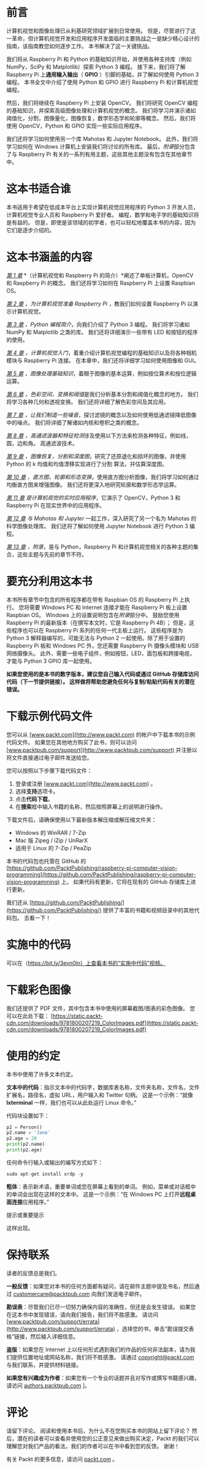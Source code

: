 # 前言

计算机视觉和图像处理已从利基研究领域扩展到日常使用。 但是，尽管进行了这一革命，但计算机视觉开发和应用程序开发面临的主要挑战之一是缺少精心设计的指南，该指南教您如何逐步工作。 本书解决了这一关键挑战。

我们将从 Raspberry Pi 和 Python 的基础知识开始，并使用各种支持库（例如 NumPy，SciPy 和 Matplotlib）探索 Python 3 编程。 接下来，我们将了解 Raspberry Pi 上**通用输入输出**（ **GPIO** ）引脚的基础，并了解如何使用 Python 3 编程。 本书全文中介绍了使用 Python 和 GPIO 进行 Raspberry Pi 和计算机视觉编程。

然后，我们将继续在 Raspberry Pi 上安装 OpenCV。 我们将研究 OpenCV 编程的基础知识，并探索高级图像处理和计算机视觉的概念。 我们将学习并演示诸如阈值化，分割，图像量化，图像恢复，数学形态学和轮廓等概念。 然后，我们将使用 OpenCV，Python 和 GPIO 实现一些实际应用程序。

我们还将学习如何使用另一个库 Mahotas 和 Jupyter Notebook。 此外，我们将学习如何在 Windows 计算机上安装我们将讨论的所有库。 最后，*附录*部分包含了与 Raspberry Pi 有关的一系列有用主题，这些其他主题没有包含在其他章节中。

# 这本书适合谁

本书适用于希望在低成本平台上实现计算机视觉应用程序的 Python 3 开发人员，计算机视觉专业人员和 Raspberry Pi 爱好者。 编程，数学和电子学的基础知识将是有益的。 但是，即使是该领域的初学者，也可以轻松地覆盖本书的内容，因为它们是逐步介绍的。

# 这本书涵盖的内容

[*第 1 章*](01.html#_idTextAnchor018) *（计算机视觉和 Raspberry Pi 的简介）*阐述了单板计算机，OpenCV 和 Raspberry Pi 的概念。 我们还将学习如何在 Raspberry Pi 上设置 Raspbian OS。

[*第 2 章*](02.html#_idTextAnchor036) *，为计算机视觉准备 Raspberry Pi* ，教我们如何设置 Raspberry Pi 以演示计算机视觉。

[*第 3 章*](03.html#_idTextAnchor042) *，Python 编程简介*，向我们介绍了 Python 3 编程。 我们将学习诸如 NumPy 和 Matplotlib 之类的库。 我们还将详细演示一些带有 LED 和按钮的程序的使用。

[*第 4 章*](04.html#_idTextAnchor056) *，计算机视觉入门*，着重介绍计算机视觉编程的基础知识以及将各种相机模块与 Raspberry Pi 连接。 在本章中，我们还将详细学习如何使用图像和 GUI。

[*第 5 章*](05.html#_idTextAnchor079) *，图像处理基础知识*，着眼于图像的基本运算，例如按位算术和按位逻辑运算。

[*第 6 章*](06.html#_idTextAnchor091) *，色彩空间，变换和阈值*是我们分析基本分割和阈值化概念的地方。 我们将学习各种几何和透视变换。 我们还将详细了解色彩空间及其应用。

[*第 7 章*](07.html#_idTextAnchor104) *，让我们制造一些噪音*，探讨滤镜的概念以及如何使用低通滤镜降低图像中的噪点。 我们将详细了解诸如内核和卷积之类的概念。

[*第 8 章*](08.html#_idTextAnchor115) *，高通滤波器和特征检测*涉及使用以下方法来检测各种特征，例如线，圆，边和角。 高通滤波技术。

[*第 9 章*](09.html#_idTextAnchor123) *，图像恢复，分割和深度图*，研究了还原退化和损坏的图像，并使用 Python 的 k 均值和均值漂移实现进行了分割 算法，并估算深度图。

[*第 10 章*](10.html#_idTextAnchor132) *，直方图，轮廓和形态变换*，使用直方图分析图像，我们将学习如何通过均衡直方图来增强图像。 我们还将更深入地研究轮廓和数学形态学运算。

[*第 11 章*](11.html#_idTextAnchor139) *是计算机视觉的实时应用程序*，它演示了 OpenCV，Python 3 和 Raspberry Pi 在现实世界中的应用程序。

[*第 12 章*](12.html#_idTextAnchor148) *与 Mahotas 和 Jupyter* 一起工作，深入研究了另一个名为 Mahotas 的科学图像处理库。 我们还将了解如何使用 Jupyter Notebook 进行 Python 3 编程。

[*第 13 章*](13.html#_idTextAnchor159) *，附录*，是与 Python，Raspberry Pi 和计算机视觉相关的各种主题的集合，这些主题与先前的章节不符。

# 要充分利用这本书

本书所有章节中包含的所有程序都在带有 Raspbian OS 的 Raspberry Pi 上执行。 您将需要 Windows PC 和 Internet 连接才能在 Raspberry Pi 板上设置 Raspbian OS。 Windows 上的设置说明包含在*附录*部分中。 鼓励您使用 Raspberry Pi 的最新版本（在撰写本文时，它是 Raspberry Pi 4B）； 但是，这些程序也可以在 Raspberry Pi 系列的任何一代主板上运行。 这些程序是为 Python 3 解释器编写的，可能无法与 Python 2 一起使用。除了用于设置的 Raspberry Pi 板和 Windows PC 外，您还需要 Raspberry Pi 摄像头模块和 USB 网络摄像头。 此外，需要一些电子组件，例如按钮，LED，面包板和跨接电缆，才能与 Python 3 GPIO 库一起使用。

**如果您使用的是本书的数字版本，建议您自己输入代码或通过 GitHub 存储库访问代码（下一节提供链接）。 这样做将帮助您避免任何与复制/粘贴代码有关的潜在错误。**

# 下载示例代码文件

您可以从 [www.packt.com](http://www.packt.com) 的帐户中下载本书的示例代码文件。 如果您在其他地方购买了此书，则可以访问 [www.packtpub.com/support](http://www.packtpub.com/support) 并注册以将文件直接通过电子邮件发送给您。

您可以按照以下步骤下载代码文件：

1.  登录或注册 [www.packt.com](http://www.packt.com) 。
2.  选择**支持**选项卡。
3.  点击**代码下载**。
4.  在**搜索**框中输入书籍的名称，然后按照屏幕上的说明进行操作。

下载文件后，请确保使用以下最新版本解压缩或解压缩文件夹：

*   Windows 的 WinRAR / 7-Zip
*   Mac 版 Zipeg / iZip / UnRarX
*   适用于 Linux 的 7-Zip / PeaZip

本书的代码包也托管在 GitHub 的 [https://github.com/PacktPublishing/raspberry-pi-computer-vision-programming](https://github.com/PacktPublishing/raspberry-pi-computer-vision-programming) 上。 如果代码有更新，它将在现有的 GitHub 存储库上进行更新。

我们还从 [https://github.com/PacktPublishing/](https://github.com/PacktPublishing/) 提供了丰富的书籍和视频目录中的其他代码包。 去看一下！

# 实施中的代码

可以在（https://bit.ly/3evn0ln）上查看本书的“实施中代码”视频。

# 下载彩色图像

我们还提供了 PDF 文件，其中包含本书中使用的屏幕截图/图表的彩色图像。 您可以在此处下载： [https://static.packt-cdn.com/downloads/9781800207219_ColorImages.pdf](https://static.packt-cdn.com/downloads/9781800207219_ColorImages.pdf)

# 使用的约定

本书中使用了许多文本约定。

**文本中的代码**：指示文本中的代码字，数据库表名称，文件夹名称，文件名，文件扩展名，路径名，虚拟 URL，用户输入和 Twitter 句柄。 这是一个示例：“就像 **lxterminal** 一样，我们也可以从此处运行 Linux 命令。”

代码块设置如下：

```py
p2 = Person()
p2.name = 'Jane'
p2.age = 20
print(p2.name)
print(p2.age)
```

任何命令行输入或输出的编写方式如下：

```py
sudo apt-get install xrdp -y
```

**粗体**：表示新术语，重要单词或您在屏幕上看到的单词。 例如，菜单或对话框中的单词会出现在这样的文本中。 这是一个示例：“在 Windows PC 上打开**远程桌面连接**应用程序。”

提示或重要提示

这样出现。

# 保持联系

读者的反馈总是我们。

**一般反馈**：如果您对本书的任何方面都有疑问，请在邮件主题中提及书名，然后通过 [customercare@packtpub.com](mailto:customercare@packtpub.com) 向我们发送电子邮件。

**勘误表**：尽管我们已尽一切努力确保内容的准确性，但还是会发生错误。 如果您在这本书中发现错误，请向我们报告，我们将不胜感激。 请访问 [www.packtpub.com/support/errata](http://www.packtpub.com/support/errata) ，选择您的书，单击“勘误提交表格”链接，然后输入详细信息。

**盗版**：如果您在 Internet 上以任何形式遇到我们的作品的任何非法副本，请为我们提供位置地址或网站名称，我们将不胜感激。 请通过 [copyright@packt.com](mailto:copyright@packt.com) 与我们联系，并提供材料链接。

**如果您有兴趣成为作者**：如果您有一个专业的话题并且对写作或撰写书籍感兴趣，请访问 [authors.packtpub.com](http://authors.packtpub.com) ]。

# 评论

请留下评论。 阅读和使用本书后，为什么不在您购买本书的网站上留下评论？ 然后，潜在的读者可以查看并使用您的公正意见来做出购买决定，Packt 的我们可以理解您对我们产品的看法，我们的作者可以在书中看到您的反馈。 谢谢！

有关 Packt 的更多信息，请访问 [packt.com](http://packt.com) 。